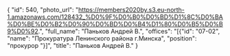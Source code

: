 {
    "id": 540,
    "photo_url": "https://members2020by.s3.eu-north-1.amazonaws.com/128432_%D0%9F%D0%B0%D0%BD%D1%8C%D0%BA%D0%BE%D0%B2%D0%90%D0%BD%D0%B4%D1%80%D0%B5%D0%B9%D0%92.",
    "full_name": "Паньков Андрей В.",
    "offices": "[{\"id\": \"07-02\", \"name\": \"Прокуратура Ленинского района г.Минска\", \"position\": \"прокурор \"}]",
    "title": "Паньков Андрей В."
}